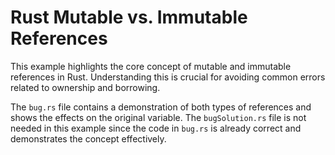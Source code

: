 # Rust Mutable vs. Immutable References

This example highlights the core concept of mutable and immutable references in Rust.  Understanding this is crucial for avoiding common errors related to ownership and borrowing.

The `bug.rs` file contains a demonstration of both types of references and shows the effects on the original variable. The `bugSolution.rs` file is not needed in this example since the code in `bug.rs` is already correct and demonstrates the concept effectively.